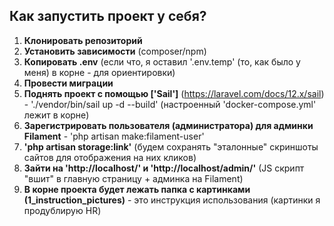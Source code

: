 ## Как запустить проект у себя?

1. **Клонировать репозиторий**
2. **Установить зависимости** (composer/npm)
3. **Копировать .env** (если что, я оставил '.env.temp' (то, как было у меня) в корне - для ориентировки)
4. **Провести миграции**
5. **Поднять проект с помощью ['Sail']** (https://laravel.com/docs/12.x/sail) - './vendor/bin/sail up -d --build' (настроенный 'docker-compose.yml' лежит в корне)
6. **Зарегистрировать пользователя (администратора) для админки Filament** - 'php artisan make:filament-user'
7. **'php artisan storage:link'** (будем сохранять "эталонные" скриншоты сайтов для отображения на них кликов)
8. **Зайти на 'http://localhost/' и 'http://localhost/admin/'** (JS скрипт "вшит" в главную страницу + админка на Filament)
9. **В корне проекта будет лежать папка с картинками (1_instruction_pictures)** - это инструкция использования (картинки я продублирую HR)
